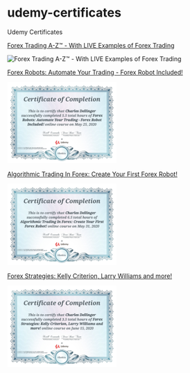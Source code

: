 # udemy-certificates
 Udemy Certificates

[Forex Trading A-Z™ - With LIVE Examples of Forex Trading](https://www.udemy.com/course/forex-trading/)

<img src="jpgs/Forex Trading A-Z™ - With LIVE Examples of Forex Trading.jpg" alt="Forex Trading A-Z™ - With LIVE Examples of Forex Trading" style="width:50%">

[Forex Robots: Automate Your Trading - Forex Robot Included!](https://www.udemy.com/course/backtesting/)

<img src="jpgs/Forex Robots- Automate Your Trading - Forex Robot Included!.jpg" alt="Forex Robots: Automate Your Trading - Forex Robot Included!" style="width:50%">

[Algorithmic Trading In Forex: Create Your First Forex Robot!](https://www.udemy.com/course/learn-mql4/)

<img src="jpgs/Algorithmic Trading In Forex- Create Your First Forex Robot!.jpg" alt="Algorithmic Trading In Forex- Create Your First Forex Robot!" style="width:50%">

[Forex Strategies: Kelly Criterion, Larry Williams and more!](https://www.udemy.com/course/money-management/)

<img src="jpgs/Forex Strategies- Kelly Criterion, Larry Williams and more!.jpg" alt="Forex Strategies- Kelly Criterion, Larry Williams and more!" style="width:50%">
